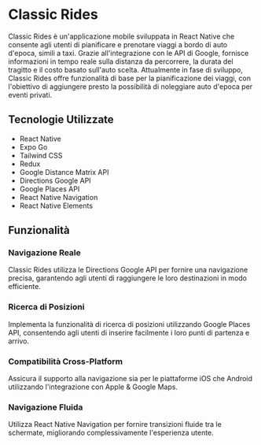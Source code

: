 # Classic Rides

Classic Rides è un'applicazione mobile sviluppata in React Native che consente agli utenti di pianificare e prenotare viaggi a bordo di auto d'epoca, simili a taxi. Grazie all'integrazione con le API di Google, fornisce informazioni in tempo reale sulla distanza da percorrere, la durata del tragitto e il costo basato sull'auto scelta. Attualmente in fase di sviluppo, Classic Rides offre funzionalità di base per la pianificazione dei viaggi, con l'obiettivo di aggiungere presto la possibilità di noleggiare auto d'epoca per eventi privati.

## Tecnologie Utilizzate

- React Native
- Expo Go
- Tailwind CSS
- Redux
- Google Distance Matrix API
- Directions Google API
- Google Places API
- React Native Navigation
- React Native Elements

## Funzionalità

### Navigazione Reale

Classic Rides utilizza le Directions Google API per fornire una navigazione precisa, garantendo agli utenti di raggiungere le loro destinazioni in modo efficiente.

### Ricerca di Posizioni

Implementa la funzionalità di ricerca di posizioni utilizzando Google Places API, consentendo agli utenti di inserire facilmente i loro punti di partenza e arrivo.

### Compatibilità Cross-Platform

Assicura il supporto alla navigazione sia per le piattaforme iOS che Android utilizzando l'integrazione con Apple & Google Maps.

### Navigazione Fluida

Utilizza React Native Navigation per fornire transizioni fluide tra le schermate, migliorando complessivamente l'esperienza utente.

